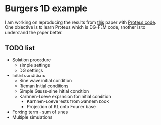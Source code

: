 # Burgers 1D example

I am working on reproducing the results from
[this](http://rspa.royalsocietypublishing.org/content/470/2171/20140080) paper
with [Proteus code](http://proteus.usace.army.mil/). One objective is to learn
Proteus which is DG-FEM code, another is to understand the paper better.

## TODO list

  * Solution procedure
    * simple settings
    * DG settings
  * Initial conditions
    * Sine wave initial condition
    * Rieman Initial conditions
    * Simple Gauss-sine initial condition
    * Karhnen-Loeve expansion for initial condition
      * Karhnen-Loeve tests from Gahnem book
      * Projection of KL onto Fourier base
  * Forcing term - sum of sines
  * Multiple simulations


